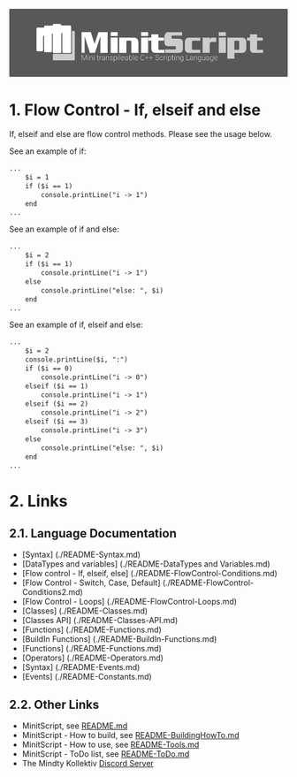![LOGO](https://raw.githubusercontent.com/Mindty-Kollektiv/minitscript/master/resources/github/minitscript-logo.png)

# 1. Flow Control - If, elseif and else

If, elseif and else are flow control methods. Please see the usage below.

See an example of if:
```
...
	$i = 1
	if ($i == 1)
		console.printLine("i -> 1")
	end
...
```

See an example of if and else:
```
...
	$i = 2
	if ($i == 1)
		console.printLine("i -> 1")
	else
		console.printLine("else: ", $i)
	end
...
```

See an example of if, elseif and else:

```
...
	$i = 2
	console.printLine($i, ":")
	if ($i == 0)
		console.printLine("i -> 0")
	elseif ($i == 1)
		console.printLine("i -> 1")
	elseif ($i == 2)
		console.printLine("i -> 2")
	elseif ($i == 3)
		console.printLine("i -> 3")
	else
		console.printLine("else: ", $i)
	end
...
```

# 2. Links

## 2.1. Language Documentation
 - [Syntax] (./README-Syntax.md)
 - [DataTypes and variables] (./README-DataTypes and Variables.md)
 - [Flow control - If, elseif, else] (./README-FlowControl-Conditions.md)
 - [Flow Control - Switch, Case, Default] (./README-FlowControl-Conditions2.md)
 - [Flow Control - Loops] (./README-FlowControl-Loops.md)
 - [Classes] (./README-Classes.md)
 - [Classes API] (./README-Classes-API.md)
 - [Functions] (./README-Functions.md)
 - [BuildIn Functions] (./README-BuildIn-Functions.md)
 - [Functions] (./README-Functions.md)
 - [Operators] (./README-Operators.md)
 - [Syntax] (./README-Events.md)
 - [Events] (./README-Constants.md)

## 2.2. Other Links

- MinitScript, see [README.md](./README.md)
- MinitScript - How to build, see [README-BuildingHowTo.md](./README-BuildingHowTo.md)
- MinitScript - How to use, see [README-Tools.md](./README-Tools.md)
- MinitScript - ToDo list, see [README-ToDo.md](./README-ToDo.md)
- The Mindty Kollektiv [Discord Server](https://discord.gg/Na4ACaFD)
